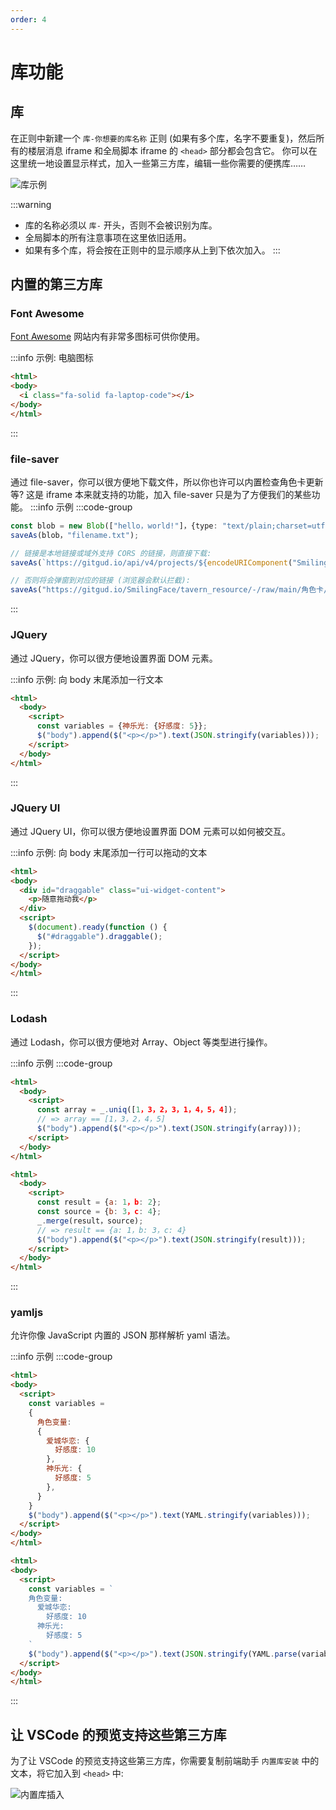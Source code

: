 ```yaml
---
order: 4
---
```

# 库功能

## 库

在正则中新建一个 `库-你想要的库名称` 正则 (如果有多个库，名字不要重复)，然后所有的楼层消息 iframe 和全局脚本 iframe 的 `<head>` 部分都会包含它。 你可以在这里统一地设置显示样式，加入一些第三方库，编辑一些你需要的便携库……

![库示例](/库.png)

:::warning
- 库的名称必须以 `库-` 开头，否则不会被识别为库。
- 全局脚本的所有注意事项在这里依旧适用。
- 如果有多个库，将会按在正则中的显示顺序从上到下依次加入。
:::
## 内置的第三方库

### Font Awesome

[Font Awesome](https://fontawesome.com/icons/) 网站内有非常多图标可供你使用。


:::info 示例: 电脑图标

```html
<html>
<body>
  <i class="fa-solid fa-laptop-code"></i>
</body>
</html>
```
:::

### file-saver

通过 file-saver，你可以很方便地下载文件，所以你也许可以内置检查角色卡更新等? 这是 iframe 本来就支持的功能，加入 file-saver 只是为了方便我们的某些功能。
:::info 示例
:::code-group

```typescript [利用 Blob 下载字符串或其他内容]
const blob = new Blob(["hello，world!"]，{type: "text/plain;charset=utf-8"});
saveAs(blob，"filename.txt");
```

```typescript [从链接下载文件]
// 链接是本地链接或域外支持 CORS 的链接，则直接下载:
saveAs(`https://gitgud.io/api/v4/projects/${encodeURIComponent("SmilingFace/tavern_resource")}/repository/files/${encodeURIComponent("角色卡/妹妹请求你保护她露出/妹妹请求你保护她露出.png")}/raw?ref=main`，"妹妹请求你保护她露出.png");

// 否则将会弹窗到对应的链接 (浏览器会默认拦截):
saveAs("https://gitgud.io/SmilingFace/tavern_resource/-/raw/main/角色卡/妹妹请求你保护她露出/妹妹请求你保护她露出.png?inline=false"，"妹妹请求你保护她露出.png")
```
:::

### JQuery

通过 JQuery，你可以很方便地设置界面 DOM 元素。

:::info 示例: 向 body 末尾添加一行文本

```html
<html>
  <body>
    <script>
      const variables = {神乐光: {好感度: 5}};
      $("body").append($("<p></p>").text(JSON.stringify(variables)));
    </script>
  </body>
</html>
```
:::

### JQuery UI

通过 JQuery UI，你可以很方便地设置界面 DOM 元素可以如何被交互。

:::info 示例: 向 body 末尾添加一行可以拖动的文本

```html
<html>
<body>
  <div id="draggable" class="ui-widget-content">
    <p>随意拖动我</p>
  </div>
  <script>
    $(document).ready(function () {
      $("#draggable").draggable();
    });
  </script>
</body>
</html>
```
:::

### Lodash

通过 Lodash，你可以很方便地对 Array、Object 等类型进行操作。

:::info 示例
:::code-group
```html [对 Array 去重]
<html>
  <body>
    <script>
      const array = _.uniq([1，3，2，3，1，4，5，4]);
      // => array == [1，3，2，4，5]
      $("body").append($("<p></p>").text(JSON.stringify(array)));
    </script>
  </body>
</html>
```

```html [合并 Object]
<html>
  <body>
    <script>
      const result = {a: 1，b: 2};
      const source = {b: 3，c: 4};
      _.merge(result，source);
      // => result == {a: 1，b: 3，c: 4}
      $("body").append($("<p></p>").text(JSON.stringify(result)));
    </script>
  </body>
</html>
```
:::

### yamljs

允许你像 JavaScript 内置的 JSON 那样解析 yaml 语法。

:::info 示例
:::code-group

```html [输出成 yaml]
<html>
<body>
  <script>
    const variables =
    {
      角色变量:
      {
        爱城华恋: {
          好感度: 10
        },
        神乐光: {
          好感度: 5
        },
      }
    }
    $("body").append($("<p></p>").text(YAML.stringify(variables)));
  </script>
</body>
</html>
```

```html [解析 yaml]
<html>
<body>
  <script>
    const variables = `
    角色变量:
      爱城华恋:
        好感度: 10
      神乐光:
        好感度: 5
    `
    $("body").append($("<p></p>").text(JSON.stringify(YAML.parse(variables))));
  </script>
</body>
</html>
```
:::

## 让 VSCode 的预览支持这些第三方库

为了让 VSCode 的预览支持这些第三方库，你需要复制前端助手 `内置库安装` 中的文本，将它加入到 `<head>` 中:

![内置库插入](/内置库插入.png)